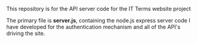 This repository is for the API server code for the IT Terms website project 

The primary file is **server.js**, containing the node.js express server code I have developed for the authentication mechanism and all of the API's driving the site.
